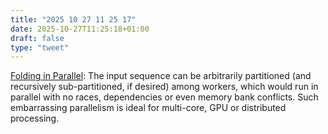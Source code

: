 ```yaml
---
title: "2025 10 27 11 25 17"
date: 2025-10-27T11:25:18+01:00
draft: false
type: "tweet"
---
```

[Folding in Parallel](https://okmij.org/ftp/Algorithms/map-monoid-reduce.html): The input sequence can be arbitrarily partitioned (and recursively sub-partitioned, if desired) among workers, which would run in parallel with no races, dependencies or even memory bank conflicts. Such embarrassing parallelism is ideal for multi-core, GPU or distributed processing.
